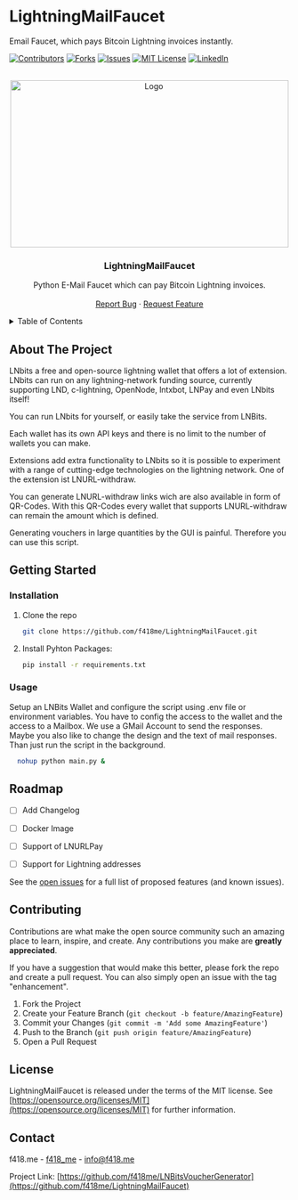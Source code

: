 # LightningMailFaucet
Email Faucet, which pays Bitcoin Lightning invoices instantly.



[![Contributors][contributors-shield]][contributors-url]
[![Forks][forks-shield]][forks-url]
[![Issues][issues-shield]][issues-url]
[![MIT License][license-shield]][license-url]
[![LinkedIn][linkedin-shield]][linkedin-url]


<!-- PROJECT LOGO -->
<br />
<div align="center">
  <a href="https://github.com/f418me/LightningMailFaucet">
    <img src="https://f418.me/wp-content/uploads/2023/06/offenes_netzwerk.jpg" alt="Logo" width="500" height="300">
  </a>

  <h3 align="center">LightningMailFaucet</h3>

  <p align="center">
    Python E-Mail Faucet which can pay Bitcoin Lightning invoices.
    <br />
    <br />
    <a href="https://github.com/f418me/LightningMailFaucet/issues">Report Bug</a>
    ·
    <a href="https://github.com/f418me/LightningMailFaucet/issues">Request Feature</a>
  </p>
</div>



<!-- TABLE OF CONTENTS -->
<details>
  <summary>Table of Contents</summary>
  <ol>
    <li>
      <a href="#about-the-project">About The Project</a>
    </li>
    <li>
      <a href="#getting-started">Getting Started</a>
      <ul>
        <li><a href="#installation">Installation</a></li>
        <li><a href="#usage">Usage</a></li>
      </ul>
    </li>
    <li><a href="#roadmap">Roadmap</a></li>
    <li><a href="#contributing">Contributing</a></li>
    <li><a href="#license">License</a></li>
    <li><a href="#contact">Contact</a></li>
  </ol>
</details>



<!-- ABOUT THE PROJECT -->
## About The Project

<!-- 
[![Product Name Screen Shot][product-screenshot]](https://example.com)
-->

LNbits a free and open-source lightning wallet that offers a lot of extension. 
LNbits can run on any lightning-network funding source, currently supporting LND, c-lightning, OpenNode, lntxbot, LNPay and even LNbits itself!

You can run LNbits for yourself, or easily take the service from LNBits.

Each wallet has its own API keys and there is no limit to the number of wallets you can make.

Extensions add extra functionality to LNbits so it is possible to experiment with a range of cutting-edge technologies on the lightning network. One of the extension ist LNURL-withdraw.

You can generate LNURL-withdraw links wich are also available in form of QR-Codes. With this QR-Codes every wallet that supports LNURL-withdraw can remain the amount which is defined.

Generating vouchers in large quantities by the GUI is painful. Therefore you can use this script.




<!-- GETTING STARTED -->
## Getting Started


### Installation

1. Clone the repo
   ```sh
   git clone https://github.com/f418me/LightningMailFaucet.git
   ```
2. Install Pyhton Packages:
   ```sh
   pip install -r requirements.txt
   ```


<!-- USAGE EXAMPLES -->
### Usage
Setup an LNBits Wallet and configure the script using .env file or environment variables.
You have to config the access to the wallet and the access to a Mailbox. We use a GMail Account to send the responses.
Maybe you also like to change the design and the text of mail responses.
Than just run the script in the background.

 ```sh
   nohup python main.py &
   ```

<!-- ROADMAP -->
## Roadmap

- [ ] Add Changelog
- [ ] Docker Image
- [ ] Support of LNURLPay  
- [ ] Support for Lightning addresses  


See the [open issues](https://github.com/f418me/LightningMailFaucet/issues) for a full list of proposed features (and known issues).


<!-- CONTRIBUTING -->
## Contributing

Contributions are what make the open source community such an amazing place to learn, inspire, and create. Any contributions you make are **greatly appreciated**.

If you have a suggestion that would make this better, please fork the repo and create a pull request. You can also simply open an issue with the tag "enhancement".

1. Fork the Project
2. Create your Feature Branch (`git checkout -b feature/AmazingFeature`)
3. Commit your Changes (`git commit -m 'Add some AmazingFeature'`)
4. Push to the Branch (`git push origin feature/AmazingFeature`)
5. Open a Pull Request



<!-- LICENSE -->
## License

LightningMailFaucet is released under the terms of the MIT license. See [https://opensource.org/licenses/MIT](https://opensource.org/licenses/MIT) for further information.


<!-- CONTACT -->
## Contact

f418.me - [f418_me](https://twitter.com/f418_me) - info@f418.me

Project Link: [https://github.com/f418me/LNBitsVoucherGenerator](https://github.com/f418me/LightningMailFaucet)




<!-- MARKDOWN LINKS & IMAGES -->
<!-- https://www.markdownguide.org/basic-syntax/#reference-style-links -->
[contributors-shield]: https://img.shields.io/github/contributors/f418me/LNBitsVoucherGenerator?style=for-the-badge
[contributors-url]: https://github.com/f418me/LightningMailFaucet/graphs/contributors
[forks-shield]: https://img.shields.io/github/forks/f418me/LNBitsVoucherGenerator.svg?style=for-the-badge
[forks-url]: https://github.com/f418me/LightningMailFaucet/network/members
[issues-shield]: https://img.shields.io/github/issues/f418me/LNBitsVoucherGenerator.svg?style=for-the-badge
[issues-url]: https://github.com/f418me/LightningMailFaucet/issues
[license-shield]: https://img.shields.io/github/license/f418me/LNBitsVoucherGenerator.svg?style=for-the-badge
[license-url]: https://github.com/f418me/LightningMailFaucet/blob/master/LICENSE.txt
[linkedin-shield]: https://img.shields.io/badge/-LinkedIn-black.svg?style=for-the-badge&logo=linkedin&colorB=555
[linkedin-url]: https://www.linkedin.com/company/f418-me/
[product-screenshot]: images/screenshot.png
